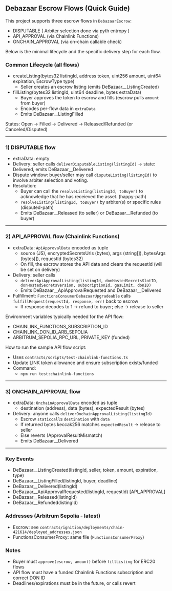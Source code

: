 ## Debazaar Escrow Flows (Quick Guide)

This project supports three escrow flows in `DebazaarEscrow`:

- DISPUTABLE ( Arbiter selection done via pyth entropy )
- API_APPROVAL (via Chainlink Functions)
- ONCHAIN_APPROVAL (via on-chain callable check)

Below is the minimal lifecycle and the specific delivery step for each flow.

### Common Lifecycle (all flows)
- createListing(bytes32 listingId, address token, uint256 amount, uint64 expiration, EscrowType type)
  - Seller creates an escrow listing (emits DeBazaar__ListingCreated)
- fillListing(bytes32 listingId, uint64 deadline, bytes extraData)
  - Buyer approves the token to escrow and fills (escrow pulls `amount` from buyer)
  - Encodes per-flow data in `extraData`
  - Emits DeBazaar__ListingFilled

States: Open → Filled → Delivered → Released/Refunded (or Canceled/Disputed)

---

### 1) DISPUTABLE flow
- extraData: empty
- Delivery: seller calls `deliverDisputableListing(listingId)` → state: Delivered, emits DeBazaar__Delivered
- Dispute window: buyer/seller may call `disputeListing(listingId)` to involve arbiter selection and voting.
- Resolution:
  - Buyer can call the `resolveListing(listingId, toBuyer)` to acknowledge that he has receieved the asset. (happy-path)
  - `resolveListing(listingId, toBuyer)` by arbiter(s) or specific rules (disputed-path)
  - Emits DeBazaar__Released (to seller) or DeBazaar__Refunded (to buyer)

---

### 2) API_APPROVAL flow (Chainlink Functions)
- extraData: `ApiApprovalData` encoded as tuple
  - source (JS), encryptedSecretsUrls (bytes), args (string[]), bytesArgs (bytes[]), requestId (bytes32)
  - On fill, the escrow stores the API data and clears the requestId (will be set on delivery)
- Delivery: seller calls
  - `deliverApiApprovalListing(listingId, donHostedSecretsSlotID, donHostedSecretsVersion, subscriptionId, gasLimit, donID)`
  - Emits DeBazaar__ApiApprovalRequested and DeBazaar__Delivered
- Fulfillment: `FunctionsConsumerDebazaarUpgradeable` calls `fulfillRequest(requestId, response, err)` back to escrow
  - If response decodes to 1 → refund to buyer; else → release to seller

Environment variables typically needed for the API flow:
- CHAINLINK_FUNCTIONS_SUBSCRIPTION_ID
- CHAINLINK_DON_ID_ARB_SEPOLIA
- ARBITRUM_SEPOLIA_RPC_URL, PRIVATE_KEY (funded)

How to run the sample API flow script:
- Uses `contracts/scripts/test-chainlink-functions.ts`
- Update LINK token allowance and ensure subscription exists/funded
- Command:
  - `npm run test:chainlink-functions`

---

### 3) ONCHAIN_APPROVAL flow
- extraData: `OnchainApprovalData` encoded as tuple
  - destination (address), data (bytes), expectedResult (bytes)
- Delivery: anyone calls `deliverOnchainApprovalListing(listingId)`
  - Escrow `staticcall`s `destination` with `data`
  - If returned bytes keccak256 matches `expectedResult` → release to seller
  - Else reverts (ApprovalResultMismatch)
  - Emits DeBazaar__Delivered

---

### Key Events
- DeBazaar__ListingCreated(listingId, seller, token, amount, expiration, type)
- DeBazaar__ListingFilled(listingId, buyer, deadline)
- DeBazaar__Delivered(listingId)
- DeBazaar__ApiApprovalRequested(listingId, requestId) [API_APPROVAL]
- DeBazaar__Released(listingId)
- DeBazaar__Refunded(listingId)

### Addresses (Arbitrum Sepolia - latest)
- Escrow: see `contracts/ignition/deployments/chain-421614/deployed_addresses.json`
- FunctionsConsumerProxy: same file (`FunctionsConsumerProxy`)

### Notes
- Buyer must `approve(escrow, amount)` before `fillListing` for ERC20 flows
- API flow must have a funded Chainlink Functions subscription and correct DON ID
- Deadlines/expirations must be in the future, or calls revert


